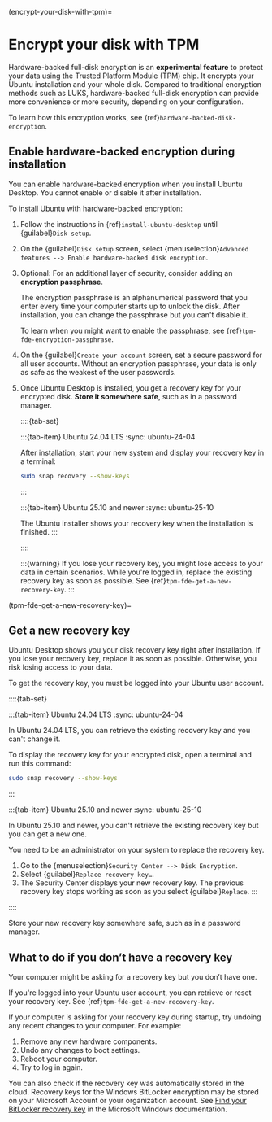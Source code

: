 (encrypt-your-disk-with-tpm)=
# Encrypt your disk with TPM

Hardware-backed full-disk encryption is an **experimental feature** to protect your data using the Trusted Platform Module (TPM) chip. It encrypts your Ubuntu installation and your whole disk. Compared to traditional encryption methods such as LUKS, hardware-backed full-disk encryption can provide more convenience or more security, depending on your configuration.

To learn how this encryption works, see {ref}`hardware-backed-disk-encryption`.


## Enable hardware-backed encryption during installation

You can enable hardware-backed encryption when you install Ubuntu Desktop. You cannot enable or disable it after installation.

To install Ubuntu with hardware-backed encryption:

1. Follow the instructions in {ref}`install-ubuntu-desktop` until {guilabel}`Disk setup`.

1. On the {guilabel}`Disk setup` screen, select {menuselection}`Advanced features --> Enable hardware-backed disk encryption`.

1. Optional: For an additional layer of security, consider adding an **encryption passphrase**.

    The encryption passphrase is an alphanumerical password that you enter every time your computer starts up to unlock the disk. After installation, you can change the passphrase but you can't disable it.

    To learn when you might want to enable the passphrase, see {ref}`tpm-fde-encryption-passphrase`.

1. On the {guilabel}`Create your account` screen, set a secure password for all user accounts. Without an encryption passphrase, your data is only as safe as the weakest of the user passwords.

1. Once Ubuntu Desktop is installed, you get a recovery key for your encrypted disk. **Store it somewhere safe**, such as in a password manager.

    ::::{tab-set}

    :::{tab-item} Ubuntu 24.04 LTS
    :sync: ubuntu-24-04

    After installation, start your new system and display your recovery key in a terminal:

    ```bash
    sudo snap recovery --show-keys
    ```
    :::

    :::{tab-item} Ubuntu 25.10 and newer
    :sync: ubuntu-25-10

    The Ubuntu installer shows your recovery key when the installation is finished.
    :::

    ::::

    :::{warning}
    If you lose your recovery key, you might lose access to your data in certain scenarios. While you're logged in, replace the existing recovery key as soon as possible. See {ref}`tpm-fde-get-a-new-recovery-key`.
    :::



(tpm-fde-get-a-new-recovery-key)=
## Get a new recovery key

Ubuntu Desktop shows you your disk recovery key right after installation. If you lose your recovery key, replace it as soon as possible. Otherwise, you risk losing access to your data.

To get the recovery key, you must be logged into your Ubuntu user account.

::::{tab-set}

:::{tab-item} Ubuntu 24.04 LTS
:sync: ubuntu-24-04

In Ubuntu 24.04 LTS, you can retrieve the existing recovery key and you can't change it.

To display the recovery key for your encrypted disk, open a terminal and run this command:

```bash
sudo snap recovery --show-keys
```
:::

:::{tab-item} Ubuntu 25.10 and newer
:sync: ubuntu-25-10

In Ubuntu 25.10 and newer, you can't retrieve the existing recovery key but you can get a new one.

You need to be an administrator on your system to replace the recovery key.

1. Go to the {menuselection}`Security Center --> Disk Encryption`.
1. Select {guilabel}`Replace recovery key…`.
1. The Security Center displays your new recovery key. The previous recovery key stops working as soon as you select {guilabel}`Replace`.
:::

::::

Store your new recovery key somewhere safe, such as in a password manager.


## What to do if you don’t have a recovery key

Your computer might be asking for a recovery key but you don’t have one.

If you're logged into your Ubuntu user account, you can retrieve or reset your recovery key. See {ref}`tpm-fde-get-a-new-recovery-key`.

If your computer is asking for your recovery key during startup, try undoing any recent changes to your computer. For example:

1. Remove any new hardware components.
1. Undo any changes to boot settings.
1. Reboot your computer.
1. Try to log in again.

You can also check if the recovery key was automatically stored in the cloud. Recovery keys for the Windows BitLocker encryption may be stored on your Microsoft Account or your organization account. See [Find your BitLocker recovery key](https://support.microsoft.com/en-us/windows/find-your-bitlocker-recovery-key-6b71ad27-0b89-ea08-f143-056f5ab347d6) in the Microsoft Windows documentation.

